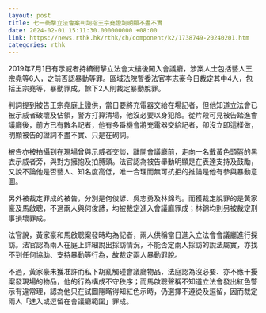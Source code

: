 ```yaml
---
layout: post
title: 七一衝撃立法會案判詞指王宗堯證詞明顯不盡不實
date: 2024-02-01 15:11:30.000000000 +08:00
link: https://news.rthk.hk/rthk/ch/component/k2/1738749-20240201.htm
categories: rthk
---
```


2019年7月1日有示威者持續衝擊立法會大樓後闖入會議廳，涉案人士包括藝人王宗堯等6人，之前否認暴動等罪。區域法院暫委法官李志豪今日裁定其中4人，包括王宗堯等，暴動罪成，餘下2人則裁定暴動脫罪。

判詞提到被告王宗堯庭上證供，當日要將充電器交給在場記者，但他知道立法會已被示威者破壞及佔領，警方打算清場，他沒必要以身犯險。從片段可見被告踏進會議廳後，前方已有數名記者，他有多番機會將充電器交給記者，卻沒立即這樣做，明顯被告的證詞不盡不實、只是在砌詞。

被告亦被拍攝到在現場曾與示威者交談，離開會議廳前，走向一名戴黃色頭盔的黑衣示威者旁，與對方擁抱及拍膊頭。法官認為被告舉動明顯是在表達支持及鼓勵，又說不論他是否藝人、知名度高低，唯一合理而無可抗拒的推論是他有參與暴動意圖。

另外被裁定罪成的被告，分別是何俊諺、吳志勇及林錦均。而獲裁定脫罪的是黃家豪及馬啟聰，不過兩人與何俊諺，均被裁定進入會議廳罪成；林錦均則另被裁定刑事損壞罪成。

法官說，黃家豪和馬啟聰案發時均為記者，兩人供稱當日進入立法會會議廳進行採訪。法官認為兩人在庭上詳細說出採訪情況，不能否定兩人採訪的說法屬實，亦找不到任何協助、支持暴動等行為，故裁定兩人暴動罪脫。

不過，黃家豪未獲准許而私下胡亂觸碰會議廳物品，法庭認為沒必要、亦不應干擾案發現場的物品，他的行為構成不守秩序；而馬啟聰聲稱不知道立法會發出紅色警示有違常理，認為他只在試圖隱瞞得知紅色示時，仍選擇不遵從及逗留，因而裁定兩人「進入或逗留在會議廳範圍」罪成。
